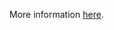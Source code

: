 More information [here](https://docs.paloaltonetworks.com/content/techdocs/en_US/prisma/prisma-cloud/prisma-cloud-code-security-policy-reference/oci-policies/iam/oci-iam-password-policy-must-contain-special-characters.html).
